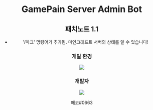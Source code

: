 <div align=center>

# GamePain Server Admin Bot


<!-- 줄바꿈 -->

## 패치노트 1.1

- '/마크' 명령어가 추가됨.
마인크래프트 서버의 상태를 알 수 있습니다!





### 개발 환경

<a href="https://discordpy.readthedocs.io/en/stable/"><img src="https://img.shields.io/badge/discord.py-3776AB?style=flat-square&logo=Python&logoColor=white"/></a>


### 개발자

<a href="https://discord.com/users/263929094306005000"><img src="https://img.shields.io/badge/GamePain-Owner-9cf?style=flat-square&logo=discord&logoColor=white"/></a>

<bn>
매코#0663



















</div>